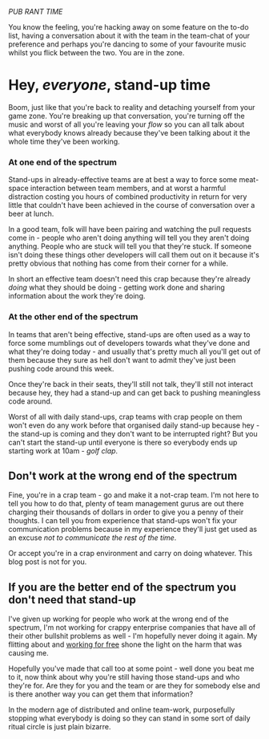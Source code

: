 *PUB RANT TIME*

You know the feeling, you're hacking away on some feature on the to-do list, having a conversation about it with the team in the team-chat of your preference and perhaps you're dancing to some of your favourite music whilst you flick between the two. You are in the zone.

# Hey, *everyone*, stand-up time

Boom, just like that you're back to reality and detaching yourself from your game zone. You're breaking up that conversation, you're turning off the music and worst of all you're leaving your *flow* so you can all talk about what everybody knows already because they've been talking about it the whole time they've been working.

### At one end of the spectrum

Stand-ups in already-effective teams are at best a way to force some meat-space interaction between team members, and at worst a harmful distraction costing you hours of combined productivity in return for very little that couldn't have been achieved in the course of conversation over a beer at lunch.

In a good team, folk will have been pairing and watching the pull requests come in - people who aren't doing anything will tell you they aren't doing anything. People who are stuck will tell you that they're stuck. If someone isn't doing these things other developers will call them out on it because it's pretty obvious that nothing has come from their corner for a while. 

In short an effective team doesn't need this crap because they're already *doing* what they should be doing - getting work done and sharing information about the work they're doing.

### At the other end of the spectrum

In teams that aren't being effective, stand-ups are often used as a way to force some mumblings out of developers towards what they've done and what they're doing today - and usually that's pretty much all you'll get out of them because they sure as hell don't want to admit they've just been pushing code around this week.

Once they're back in their seats, they'll still not talk, they'll still not interact because hey, they had a stand-up and can get back to pushing meaningless code around.

Worst of all with daily stand-ups, crap teams with crap people on them won't even do any work before that organised daily stand-up because hey - the stand-up is coming and they don't want to be interrupted right? But you can't start the stand-up until everyone is there so everybody ends up starting work at 10am - *golf clap*.

## Don't work at the wrong end of the spectrum

Fine, you're in a crap team - go and make it a not-crap team. I'm not here to tell you how to do that, plenty of team management gurus are out there charging their thousands of dollars in order to give you a penny of their thoughts. I can tell you from experience that stand-ups won't fix your communication problems because in my experience they'll just get used as an excuse *not to communicate the rest of the time*.

Or accept you're in a crap environment and carry on doing whatever. This blog post is not for you.

## If you are the better end of the spectrum you don't need that stand-up

I've given up working for people who work at the wrong end of the spectrum, I'm not working for crappy enterprise companies that have all of their other bullshit problems as well - I'm hopefully never doing it again. My flitting about and [working for free](/entries/i-am-not-looking-for-a-job.html) shone the light on the harm that was causing me.

Hopefully you've made that call too at some point - well done you beat me to it, now think about why you're still having those stand-ups and who they're for. Are they for you and the team or are they for somebody else and is there another way you can get them that information?

In the modern age of distributed and online team-work, purposefully stopping what everybody is doing so they can stand in some sort of daily ritual circle is just plain bizarre.
